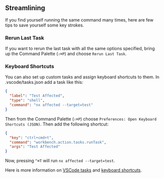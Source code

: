## Streamlining

If you find yourself running the same command many times, here are few tips to save yourself some key strokes.

### Rerun Last Task

If you want to rerun the last task with all the same options specified, bring up the Command Palette (`⇧⌘P`) and choose `Rerun Last Task`.

### Keyboard Shortcuts

You can also set up custom tasks and assign keyboard shortcuts to them. In .vscode/tasks.json add a task like this:

```json
{
  "label": "Test Affected",
  "type": "shell",
  "command": "nx affected --target=test"
}
```

Then from the Command Palette (`⇧⌘P`) choose `Preferences: Open Keyboard Shortcuts (JSON)`. Then add the following shortcut:

```json
{
  "key": "ctrl+cmd+t",
  "command": "workbench.action.tasks.runTask",
  "args": "Test Affected"
}
```

Now, pressing `^⌘T` will run `nx affected --target=test`.

Here is more information on [VSCode tasks](https://code.visualstudio.com/docs/editor/tasks) and [keyboard shortcuts](https://code.visualstudio.com/docs/getstarted/keybindings).
